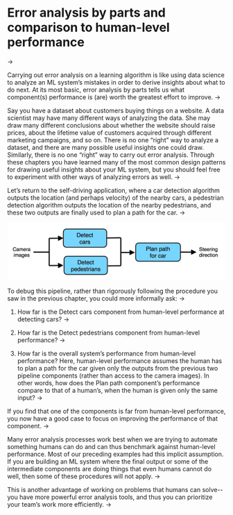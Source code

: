# Error analysis by parts and comparison to human-level performance
->

Carrying out error analysis on a learning algorithm is like using data science to analyze an ML system’s mistakes in order to derive insights about what to do next. At its most basic, error analysis by parts tells us what component(s) performance is (are) worth the greatest effort to improve.
->

Say you have a dataset about customers buying things on a website. A data scientist may have many different ways of analyzing the data. She may draw many different conclusions about whether the website should raise prices, about the lifetime value of customers acquired through different marketing campaigns, and so on. There is no one “right” way to analyze a dataset, and there are many possible useful insights one could draw. Similarly, there is no one “right” way to carry out error analysis. Through these chapters you have learned many of the most common design patterns for drawing useful insights about your ML system, but you should feel free to experiment with other ways of analyzing errors as well.
->

Let’s return to the self-driving application, where a car detection algorithm outputs the location (and perhaps velocity) of the nearby cars, a pedestrian detection algorithm outputs the location of the nearby pedestrians, and these two outputs are finally used to plan a path for the car.
->

![img](../imgs/C56_01.png)

To debug this pipeline, rather than rigorously following the procedure you saw in the previous chapter, you could more informally ask:
->

1. How far is the Detect cars component from human-level performance at detecting cars?
->

2. How far is the Detect pedestrians component from human-level performance?
->

3. How far is the overall system’s performance from human-level performance? Here, human-level performance assumes the human has to plan a path for the car given only the outputs from the previous two pipeline components (rather than access to the camera images). In other words, how does the Plan path component’s performance compare to that of a human’s, when the human is given only the same input?
->

If you find that one of the components is far from human-level performance, you now have a good case to focus on improving the performance of that component.
->

Many error analysis processes work best when we are trying to automate something humans can do and can thus benchmark against human-level performance. Most of our preceding examples had this implicit assumption. If you are building an ML system where the final output or some of the intermediate components are doing things that even humans cannot do well, then some of these procedures will not apply.
->

This is another advantage of working on problems that humans can solve--you have more powerful error analysis tools, and thus you can prioritize your team’s work more efficiently.
->